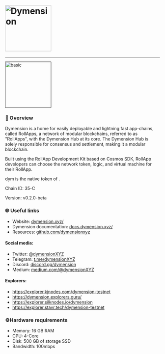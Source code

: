 # <img src="https://user-images.githubusercontent.com/2853158/218585930-6ce4ae15-319e-48ff-b6a2-089a9c5243ff.png" width="150" alt="Dymension">
<hr>
<a href=""><img width="150" alt="basic" src="https://user-images.githubusercontent.com/2853158/219196738-6f73f508-4239-4aa9-a3d4-4180fb3a56d9.PNG"></a>


 <h3>📌 Overview</h3>
<p><span class="color">Dymension</span>  is a home for easily deployable and lightning fast app-chains, called RollApps, a network of modular blockchains, referred to as "RollApps", with the Dymension Hub at its core. The Dymension Hub is solely responsible for consensus and settlement, making it a modular blockchain.</p>

<p>Built using the RollApp Development Kit based on Cosmos SDK, RollApp developers can choose the network token, logic, and virtual machine for their RollApp.</p>

<p><span class="color">dym </span> is the native token of <?php echo $name ?>.</p>

<p>Chain ID: <span class="color">35-C</span></p>
<p>Version: <span class="color">v0.2.0-beta</span></p>
<h3>🌐 Useful links</h3>
<ul>
  <li> Website: <a href="https://dymension.xyz/">dymension.xyz/</a></li>
  <li> Dymension documentation: <a href="https://docs.dymension.xyz/">docs.dymension.xyz/</a></li>
  <li> Resources: <a href="https://github.com/dymensionxyz">github.com/dymensionxyz</a></li>
</ul>
<h4>Social media:</h4>
<ul>
  <li>Twitter: <a href="https://twitter.com/dymensionXYZ">@dymensionXYZ</a></li>
  <li>Telegram: <a href="https://t.me/dymensionXYZ">t.me/dymensionXYZ</a></li>
  <li>Discord: <a href="https://discord.gg/dymension">discord.gg/dymension</a></li>
  <li>Medium: <a href="https://medium.com/@dymensionXYZ">medium.com/@dymensionXYZ</a></li>
</ul>
<h4>Explorers:</h4>
<ul>
 <li><a href="https://explorer.kjnodes.com/dymension-testnet">https://explorer.kjnodes.com/dymension-testnet</a></li>
  <li><a href="https://dymension.explorers.guru/">https://dymension.explorers.guru/</a></li>
  <li><a href="https://explorer.silknodes.io/dymension">https://explorer.silknodes.io/dymension</a></li>
  <li><a href="https://explorer.stavr.tech/dymension-testnet">https://explorer.stavr.tech/dymension-testnet</a></li>
  
</ul>
<h3>⚙️Hardware requirements</h3>
<ul>
  <li> Memory: 16 GB RAM  </li>
  <li>CPU: 4-Core  </li>
  <li> Disk: 500 GB of storage SSD  </li>
  <li>Bandwidth: 100mbps</li>
</ul>	
